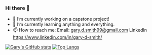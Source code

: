### Hi there 👋
* 🔭 I’m currently working on a capstone project!
* 🌱 I’m currently learning anything and everything.
* 📫 How to reach me: 
  Email: gary.d.smith99@gmail.com
  LinkedIn https://www.linkedin.com/in/gary-d-smith/

[![Gary's GitHub stats](https://github-readme-stats.vercel.app/api?username=smith-gary)](https://github.com/smith-gary/github-readme-stats)
[![Top Langs](https://github-readme-stats.vercel.app/api/top-langs/?username=smith-gary&layout=compact)](https://github.com/smith-gary/github-readme-stats)

<!--
**smith-gary/smith-gary** is a ✨ _special_ ✨ repository because its `README.md` (this file) appears on your GitHub profile.

Here are some ideas to get you started:

- 🔭 I’m currently working on ...
- 🌱 I’m currently learning ...
- 👯 I’m looking to collaborate on ...
- 🤔 I’m looking for help with ...
- 💬 Ask me about ...
- 📫 How to reach me: ...
- 😄 Pronouns: ...
- ⚡ Fun fact: ...
-->
